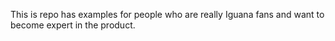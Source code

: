 This is repo has examples for people who are really Iguana fans and want to become expert in the product.
